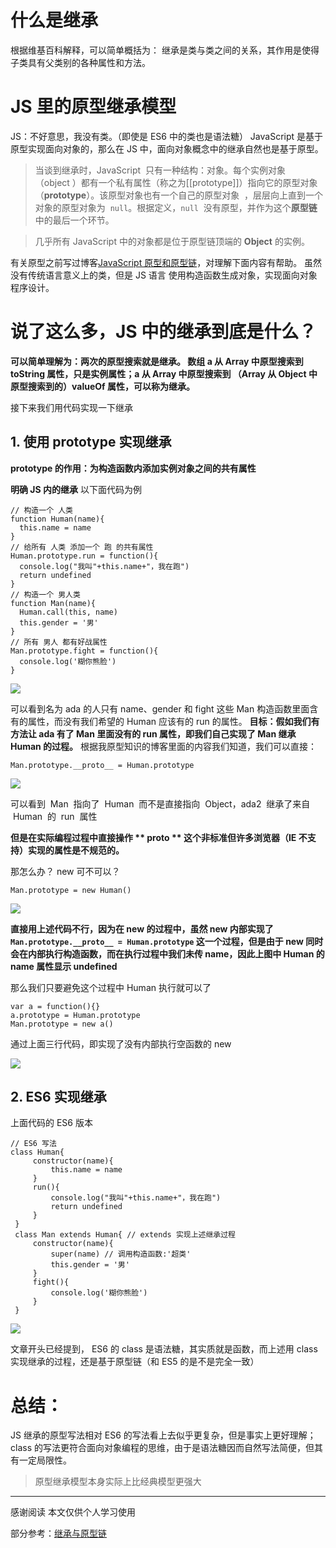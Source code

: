 # 什么是继承

根据维基百科解释，可以简单概括为：
继承是类与类之间的关系，其作用是使得子类具有父类别的各种属性和方法。

# JS 里的原型继承模型

JS：不好意思，我没有类。（即使是 ES6 中的类也是语法糖）
JavaScript 是基于原型实现面向对象的，那么在 JS 中，面向对象概念中的继承自然也是基于原型。

> 当谈到继承时，JavaScript  只有一种结构：对象。每个实例对象（object ）都有一个私有属性（称之为[[prototype]]）指向它的原型对象（**prototype**）。该原型对象也有一个自己的原型对象  ，层层向上直到一个对象的原型对象为  `null`。根据定义，`null`  没有原型，并作为这个**原型链**中的最后一个环节。

> 几乎所有 JavaScript 中的对象都是位于原型链顶端的 **Object** 的实例。

有关原型之前写过博客[JavaScript 原型和原型链](https://www.jianshu.com/p/93441c4e8f48)，对理解下面内容有帮助。
虽然没有传统语言意义上的类，但是 JS 语言 使用构造函数生成对象，实现面向对象程序设计。

# 说了这么多，JS 中的继承到底是什么？

**可以简单理解为：两次的原型搜索就是继承。
数组 a 从 Array 中原型搜索到 toString 属性，只是实例属性；a 从 Array 中原型搜索到 （Array 从 Object 中原型搜索到的）valueOf 属性，可以称为继承。**

接下来我们用代码实现一下继承

## 1. 使用 prototype 实现继承

**prototype 的作用：为构造函数内添加实例对象之间的共有属性**

**明确 JS 内的继承**
以下面代码为例

```
// 构造一个 人类
function Human(name){
  this.name = name
}
// 给所有 人类 添加一个 跑 的共有属性
Human.prototype.run = function(){
  console.log("我叫"+this.name+"，我在跑")
  return undefined
}
// 构造一个 男人类
function Man(name){
  Human.call(this, name)
  this.gender = '男'
}
// 所有 男人 都有好战属性
Man.prototype.fight = function(){
  console.log('糊你熊脸')
}
```

![](https://upload-images.jianshu.io/upload_images/7094266-c56b1f3dafb9ff8a.png?imageMogr2/auto-orient/strip%7CimageView2/2/w/1240)

可以看到名为 ada 的人只有 name、gender 和 fight 这些 Man 构造函数里面含有的属性，而没有我们希望的 Human 应该有的 run 的属性。
**目标：假如我们有方法让 ada 有了 Man 里面没有的 run 属性，即我们自己实现了 Man 继承 Human 的过程。**
根据我原型知识的博客里面的内容我们知道，我们可以直接：

```
Man.prototype.__proto__ = Human.prototype
```

![](https://upload-images.jianshu.io/upload_images/7094266-3707e4361a656afb.png?imageMogr2/auto-orient/strip%7CimageView2/2/w/1240)

可以看到  Man  指向了  Human  而不是直接指向  Object，ada2  继承了来自  Human  的  run  属性

**但是在实际编程过程中直接操作 ** proto ** 这个非标准但许多浏览器（IE 不支持）实现的属性是不规范的。**

那怎么办？
new 可不可以？

```
Man.prototype = new Human()
```

![](https://upload-images.jianshu.io/upload_images/7094266-4f15ba95a00b7a81.png?imageMogr2/auto-orient/strip%7CimageView2/2/w/1240)

**直接用上述代码不行，因为在 new 的过程中，虽然 new 内部实现了 `Man.prototype.__proto__ = Human.prototype` 这一个过程，但是由于 new 同时会在内部执行构造函数，而在执行过程中我们未传 name，因此上图中 Human 的 name 属性显示 undefined**

那么我们只要避免这个过程中 Human 执行就可以了

```
var a = function(){}
a.prototype = Human.prototype
Man.prototype = new a()
```

通过上面三行代码，即实现了没有内部执行空函数的 new

![](https://upload-images.jianshu.io/upload_images/7094266-c3c89ccc7f8d8aaf.png?imageMogr2/auto-orient/strip%7CimageView2/2/w/1240)

## 2. ES6 实现继承

上面代码的 ES6 版本

```
// ES6 写法
class Human{
     constructor(name){
         this.name = name
     }
     run(){
         console.log("我叫"+this.name+"，我在跑")
         return undefined
     }
 }
 class Man extends Human{ // extends 实现上述继承过程
     constructor(name){
         super(name) // 调用构造函数:'超类'
         this.gender = '男'
     }
     fight(){
         console.log('糊你熊脸')
     }
 }
```

![](https://upload-images.jianshu.io/upload_images/7094266-f81f6522e88774a9.png?imageMogr2/auto-orient/strip%7CimageView2/2/w/1240)

文章开头已经提到， ES6 的 class 是语法糖，其实质就是函数，而上述用 class 实现继承的过程，还是基于原型链（和 ES5 的是不是完全一致）

# 总结：

JS 继承的原型写法相对 ES6 的写法看上去似乎更复杂，但是事实上更好理解；class 的写法更符合面向对象编程的思维，由于是语法糖因而自然写法简便，但其有一定局限性。

> 原型继承模型本身实际上比经典模型更强大

---

感谢阅读
本文仅供个人学习使用

部分参考：[继承与原型链](https://developer.mozilla.org/zh-CN/docs/Web/JavaScript/Inheritance_and_the_prototype_chain)
